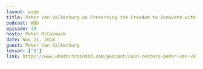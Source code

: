 ```yaml
---
layout: page
title: Peter Van Valkenburg on Preserving the Freedom to Innovate with Public Blockchains
podcast: WBD
episode: 49
hosts: Peter McCormack
date: Nov 21, 2018
guest: Peter Van Valkenburg
lesson: ['3']
link: https://www.whatbitcoindid.com/podcast/coin-centers-peter-van-valkenburg-on-preserving-the-freedom-to-innovate-with-public-blockchains
---
```

